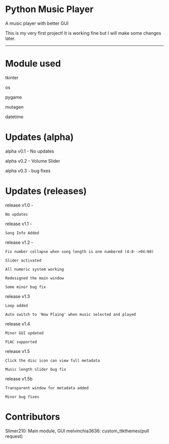 

Python Music Player
===================

A music player with better GUI

This is my very first project! It is working fine but I will make some changes later.

--------------------------------------------------------------------------------------------------

# Module used

tkinter

os

pygame

mutagen

datetime

# Updates (alpha)

alpha v0.1 - No updates

alpha v0.2 - Volume Slider

alpha v0.3 - bug fixes

# Updates (releases)

release v1.0 - 

    No updates

release v1.1 - 

    Song Info Added

release v1.2 - 

	Fix number collapse when song length is one numbered (4:8-->04:08)
  
	Slider activated
  
	All numeric system working
  
	Redesigned the main window
  
	Some minor bug fix
	
release v1.3

	Loop added
	
	Auto switch to 'Now Plaing' when music selected and played

release v1.4

	Minor GUI updated
	
	FLAC supported

release v1.5

	Click the disc icon can view full metadata

	Music length slider bug fix

release v1.5b

	Transparent window for metadata added

	Minor bug fixes

# Contributors

Slimer210: Main module, GUI
melvinchia3636: custom_ttkthemes(pull request)
